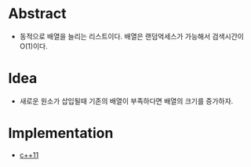 # Abstract

- 동적으로 배열을 늘리는 리스트이다. 배열은 랜덤억세스가 가능해서
  검색시간이 O(1)이다.

# Idea

- 새로운 원소가 삽입될때 기존의 배열이 부족하다면 배열의 크기를
  증가하자.

# Implementation

* [c++11](a.cpp)
